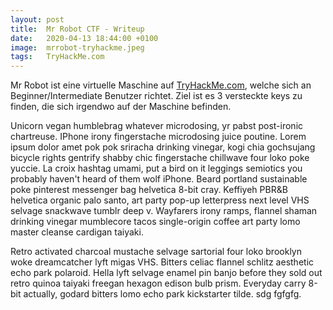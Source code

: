 ```yaml
---
layout: post
title:  Mr Robot CTF - Writeup
date:   2020-04-13 18:44:00 +0100
image:  mrrobot-tryhackme.jpeg
tags:   TryHackMe.com
---
```

Mr Robot ist eine virtuelle Maschine auf [TryHackMe.com](https://tryhackme.com), welche sich an Beginner/Intermediate Benutzer richtet. Ziel ist es 3 versteckte keys zu finden, die sich irgendwo auf der Maschine befinden.



Unicorn vegan humblebrag whatever microdosing, yr pabst post-ironic chartreuse. IPhone irony fingerstache microdosing juice poutine. Lorem ipsum dolor amet pok pok sriracha drinking vinegar, kogi chia gochsujang bicycle rights gentrify shabby chic fingerstache chillwave four loko poke yuccie. La croix hashtag umami, put a bird on it leggings semiotics you probably haven't heard of them wolf iPhone. Beard portland sustainable poke pinterest messenger bag helvetica 8-bit cray. Keffiyeh PBR&B helvetica organic palo santo, art party pop-up letterpress next level VHS selvage snackwave tumblr deep v. Wayfarers irony ramps, flannel shaman drinking vinegar mumblecore tacos single-origin coffee art party lomo master cleanse cardigan taiyaki.

Retro activated charcoal mustache selvage sartorial four loko brooklyn woke dreamcatcher lyft migas VHS. Bitters celiac flannel schlitz aesthetic echo park polaroid. Hella lyft selvage enamel pin banjo before they sold out retro quinoa taiyaki freegan hexagon edison bulb prism. Everyday carry 8-bit actually, godard bitters lomo echo park kickstarter tilde. sdg fgfgfg.
